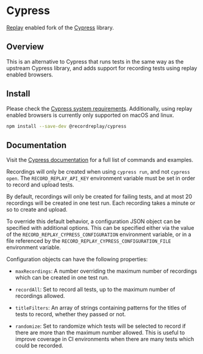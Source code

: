 # Cypress

[Replay](https://replay.io) enabled fork of the [Cypress](https://www.cypress.io) library.

## Overview

This is an alternative to Cypress that runs tests in the same way as the upstream Cypress library, and adds support for recording tests using replay enabled browsers.

## Install

Please check the [Cypress system requirements](https://on.cypress.io/installing-cypress).  Additionally, using replay enabled browsers is currently only supported on macOS and linux.

```sh
npm install --save-dev @recordreplay/cypress
```

## Documentation

Visit the [Cypress documentation](https://on.cypress.io/cli) for a full list of commands and examples.

Recordings will only be created when using `cypress run`, and not `cypress open`.  The `RECORD_REPLAY_API_KEY` environment variable must be set in order to record and upload tests.

By default, recordings will only be created for failing tests, and at most 20 recordings will be created in one test run. Each recording takes a minute or so to create and upload.

To override this default behavior, a configuration JSON object can be specified with additional options. This can be specified either via the value of the `RECORD_REPLAY_CYPRESS_CONFIGURATION` environment variable, or in a file referenced by the `RECORD_REPLAY_CYPRESS_CONFIGURATION_FILE` environment variable.

Configuration objects can have the following properties:

* `maxRecordings`: A number overriding the maximum number of recordings which can be created in one test run.

* `recordAll`: Set to record all tests, up to the maximum number of recordings allowed.

* `titleFilters`: An array of strings containing patterns for the titles of tests to record, whether they passed or not.

* `randomize`: Set to randomize which tests will be selected to record if there are more than the maximum number allowed. This is useful to improve coverage in CI environments when there are many tests which could be recorded.
